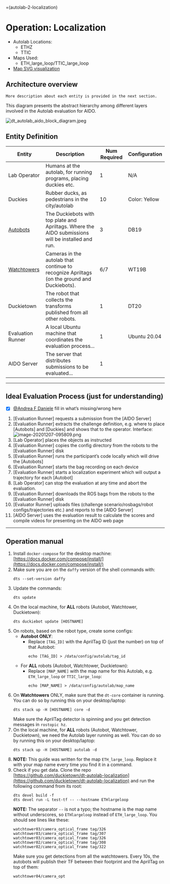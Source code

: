 =(autolab-2-localization)
# Operation: Localization

- Autolab Locations:
  - ETHZ
  - TTIC
- Maps Used:
  - ETH_large_loop/TTIC_large_loop
- [Map SVG visualization](https://github.com/duckietown/duckietown-world/blob/daffy/visualization/maps/ETH_large_loop/drawing.svg)

## Architecture overview

```{note}
More description about each entity is provided in the next section.
```

This diagram presents the abstract hierarchy among different layers involved in the Autolab evaluation for AIDO.

![dt_autolab_aido_block_diagram.jpeg](./_images/dt_autolab_aido_block_diagram.jpeg)

## Entity Definition

| Entity                                                                                        | Description                                                                                          | Num Required | Configuration   |
| --------------------------------------------------------------------------------------------- | ---------------------------------------------------------------------------------------------------- | ------------ | --------------- |
| Lab Operator                                                                                  | Humans at the autolab, for running programs, placing duckies etc.                                  | 1            | N/A             |
| Duckies                                                                                       | Rubber ducks, as pedestrians in the city/autolab                                                     | 10           | Color: Yellow   |
| [Autobots](https://docs.duckietown.org/daffy/opmanual_autolab/out/autolab_autobot_specs.html) | The Duckiebots with top plate and Apriltags. Where the AIDO submissions will be installed and run. | 3            | DB19            |
| [Watchtowers](https://docs.duckietown.org/daffy/opmanual_autolab/out/watchtower_hardware.html) | Cameras in the autolab that continue to recognize Apriltags (on the ground and Duckiebots).       | 6/7          | WT19B           |
| Duckietown                                                                                    | The robot that collects the transforms published from all other robots.                             | 1            | DT20            |
| Evaluation Runner                                                                             | A local Ubuntu machine that coordinates the evaluation process...                                  | 1            | Ubuntu 20.04    |
| AIDO Server                                                                                   | The server that distributes submissions to be evaluated...                                           | 1            |                 |

---

## Ideal Evaluation Process (just for understanding)

- [x] [@Andrea F Daniele](https://ethidsc.atlassian.net/wiki/people/557058:3a064d75-0053-474f-909a-dbcb43cf5c72) fill in what’s missing/wrong here

1. [Evaluation Runner] requests a submission from the [AIDO Server]
2. [Evaluation Runner] extracts the challenge definition, e.g. where to place [Autobots] and [Duckies] and shows that to the operator.
   Interface:
   ![image-20201207-095809.png](./attachments/image-20201207-095809.png)
3. [Lab Operator] places the objects as instructed
4. [Evaluation Runner] copies the config directory from the robots to the [Evaluation Runner] disk
5. [Evaluation Runner] runs the participant’s code locally which will drive the [Autobots]
6. [Evaluation Runner] starts the bag recording on each device
7. [Evaluation Runner] starts a localization experiment which will output a trajectory for each [Autobot]
8. [Lab Operator] can stop the evaluation at any time and abort the evaluation.
9. [Evaluation Runner] downloads the ROS bags from the robots to the [Evaluation Runner] disk
10. [Evaluator Runner] uploads files (challenge scenario/rosbags/robot configs/trajectories etc.) and reports to the [AIDO Server]
11. [AIDO Server] uses the evaluation result to calculate the scores and compile videos for presenting on the AIDO web page

---

## Operation manual

1. Install `docker-compose` for the desktop machine: [https://docs.docker.com/compose/install/](https://docs.docker.com/compose/install/)
2. Make sure you are on the `daffy` version of the shell commands with:
   ```
   dts --set-version daffy
   ```
3. Update the commands:
   ```
   dts update
   ```
4. On the local machine, for **ALL** robots (Autobot, Watchtower, Duckietown):
   ```
   dts duckiebot update [HOSTNAME]
   ```
5. On robots, based on the robot type, create some configs:
   - **Autobot ONLY**:
     - Replace `[TAG_ID]` with the AprilTag ID (just the number) on top of that Autobot:
       ```
       echo [TAG_ID] > /data/config/autolab/tag_id
       ```
   - For **ALL** robots (Autobot, Watchtower, Duckietown):
     - Replace `[MAP_NAME]` with the map name for this Autolab, e.g. `ETH_large_loop` or `TTIC_large_loop`:
       ```
       echo [MAP_NAME] > /data/config/autolab/map_name
       ```
6. On **Watchtowers** ONLY, make sure that the `dt-core` container is running. You can do so by running this on your desktop/laptop:
   ```
   dts stack up -H [HOSTNAME] core -d
   ```
   Make sure the AprilTag detector is spinning and you get detection messages in `rostopic hz`.
7. On the local machine, for **ALL** robots (Autobot, Watchtower, Duckietown), we need the Autolab layer running as well. You can do so by running this on your desktop/laptop:
   ```
   dts stack up -H [HOSTNAME] autolab -d
   ```
8. **NOTE:** This guide was written for the map `ETH_large_loop`. Replace it with your map name every time you find it in a command.
9. Check if you get data. Clone the repo [https://github.com/duckietown/dt-autolab-localization](https://github.com/duckietown/dt-autolab-localization) and run the following command from its root:
   ```
   dts devel build -f
   dts devel run -L test-tf -- --hostname ETHlargeloop
   ```
   **NOTE:** The separator `--` is not a typo; the hostname is the map name without underscores, so `ETHlargeloop` instead of `ETH_large_loop`. You should see lines like these:
   ```
   watchtower03/camera_optical_frame tag/326
   watchtower03/camera_optical_frame tag/307
   watchtower03/camera_optical_frame tag/326
   watchtower02/camera_optical_frame tag/308
   watchtower02/camera_optical_frame tag/322
   ```
   Make sure you get detections from all the watchtowers. Every 10s, the autobots will publish their TF between their footprint and the AprilTag on top of them:
   ```
   watchtower04/camera_opt